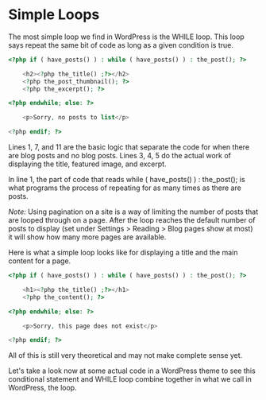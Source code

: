 # Simple Loops

The most simple loop we find in WordPress is the WHILE loop. This loop says repeat the same bit of code as long as a given condition is true.

```php
<?php if ( have_posts() ) : while ( have_posts() ) : the_post(); ?>

	<h2><?php the_title() ;?></h2>
	<?php the_post_thumbnail(); ?>
	<?php the_excerpt(); ?>

<?php endwhile; else: ?>

	<p>Sorry, no posts to list</p>

<?php endif; ?>
```

Lines 1, 7, and 11 are the basic logic that separate the code for when there are blog posts and no blog posts. Lines 3, 4, 5 do the actual work of displaying the title, featured image, and excerpt.

In line 1, the part of code that reads while \( have\_posts\(\) \) : the\_post\(\); is what programs the process of repeating for as many times as there are posts.

_Note:_ Using pagination on a site is a way of limiting the number of posts that are looped through on a page. After the loop reaches the default number of posts to display \(set under Settings &gt; Reading &gt; Blog pages show at most\) it will show how many more pages are available. 

Here is what a simple loop looks like for displaying a title and the main content for a page.

```php
<?php if ( have_posts() ) : while ( have_posts() ) : the_post(); ?>

	<h1><?php the_title() ;?></h1>	
	<?php the_content(); ?>

<?php endwhile; else: ?>

	<p>Sorry, this page does not exist</p>

<?php endif; ?>
```

All of this is still very theoretical and may not make complete sense yet. 

Let's take a look now at some actual code in a WordPress theme to see this conditional statement and WHILE loop combine together in what we call in WordPress, the loop.

